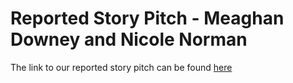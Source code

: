 # Reported Story Pitch - Meaghan Downey and Nicole Norman

The link to our reported story pitch can be found [here](https://docs.google.com/document/d/1OHTa6eq02PPaRhODkObSCxLc80tyAzz3MvaKuVms214/edit?usp=sharing)
